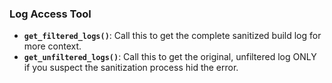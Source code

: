 ### Log Access Tool

- **`get_filtered_logs()`**: Call this to get the complete sanitized build log for more context.
- **`get_unfiltered_logs()`**: Call this to get the original, unfiltered log ONLY if you suspect the sanitization process hid the error.